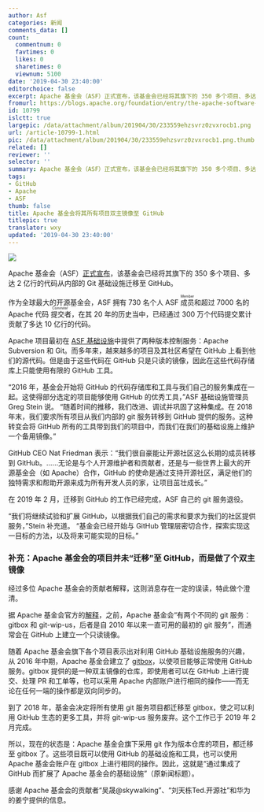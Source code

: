 ```yaml
---
author: Asf
categories: 新闻
comments_data: []
count:
  commentnum: 0
  favtimes: 0
  likes: 0
  sharetimes: 0
  viewnum: 5100
date: '2019-04-30 23:40:00'
editorchoice: false
excerpt: Apache 基金会（ASF）正式宣布，该基金会已经将其旗下的 350 多个项目、多达 2 亿行的代码迁移至 GitHub。
fromurl: https://blogs.apache.org/foundation/entry/the-apache-software-foundation-expands
id: 10799
islctt: true
largepic: /data/attachment/album/201904/30/233559ehzsvrz0zvxrocb1.png
url: /article-10799-1.html
pic: /data/attachment/album/201904/30/233559ehzsvrz0zvxrocb1.png.thumb.jpg
related: []
reviewer: ''
selector: ''
summary: Apache 基金会（ASF）正式宣布，该基金会已经将其旗下的 350 多个项目、多达 2 亿行的代码迁移至 GitHub。
tags:
- GitHub
- Apache
- ASF
thumb: false
title: Apache 基金会将其所有项目双主镜像至 GitHub
titlepic: true
translator: wxy
updated: '2019-04-30 23:40:00'
---
```


![](/data/attachment/album/201904/30/233559ehzsvrz0zvxrocb1.png)


Apache 基金会（ASF）[正式宣布](https://blogs.apache.org/foundation/entry/the-apache-software-foundation-expands)，该基金会已经将其旗下的 350 多个项目、多达 2 亿行的代码从内部的 Git 基础设施迁移至 GitHub。


作为全球最大的开源基金会，ASF 拥有 730 名个人 ASF <ruby> 成员 <rp>  （ </rp> <rt>  Member </rt> <rp>  ） </rp></ruby>和超过 7000 名的 Apache 代码<ruby> 提交者 <rp>  （ </rp> <rt>  Commiter </rt> <rp>  ） </rp></ruby>，在其 20 年的历史当中，已经通过 300 万个代码提交累计贡献了多达 10 亿行的代码。


Apache 项目最初在 [ASF 基础设施](https://www.apache.org/dev/infrastructure.html)中提供了两种版本控制服务：Apache Subversion 和 Git。而多年来，越来越多的项目及其社区希望在 GitHub 上看到他们的源代码。但是由于这些代码在 GitHub 只是只读的镜像，因此在这些代码存储库上只能使用有限的 GitHub 工具。


“2016 年，基金会开始将 GitHub 的代码存储库和工具与我们自己的服务集成在一起。这使得部分选定的项目能够使用 GitHub 的优秀工具，”ASF 基础设施管理员 Greg Stein 说。 “随着时间的推移，我们改进、调试并巩固了这种集成。在 2018 年末，我们要求所有项目从我们内部的 git 服务转移到 GitHub 提供的服务。这种转变会将 GitHub 所有的工具带到我们的项目中，而我们在我们的基础设施上维护一个备用镜像。”


GitHub CEO Nat Friedman 表示：“我们很自豪能让开源社区这么长期的成员转移到 GitHub。……无论是与个人开源维护者和贡献者，还是与一些世界上最大的开源基金会（如 Apache）合作，GitHub 的使命是通过支持开源社区，满足他们的独特需求和帮助开源来成为所有开发人员的家，让项目茁壮成长。”


在 2019 年 2 月，迁移到 GitHub 的工作已经完成，ASF 自己的 git 服务退役。


“我们将继续试验和扩展 GitHub，以根据我们自己的需求和要求为我们的社区提供服务，”Stein 补充道。 “基金会已经开始与 GitHub 管理层密切合作，探索实现这一目标的方法，以及将来可能实现的目标。”


### 补充：Apache 基金会的项目并未“迁移”至 GitHub，而是做了个双主镜像


经过多位 Apache 基金会的贡献者解释，这则消息存在一定的误读，特此做个澄清。


据 Apache 基金会官方的[解释](https://blogs.apache.org/infra/entry/apache-and-github-a-friendly)，之前，Apache 基金会“有两个不同的 git 服务：gitbox 和 git-wip-us，后者是自 2010 年以来一直可用的最初的 git 服务”，而通常会在 GitHub 上建立一个只读镜像。


随着 Apache 基金会旗下各个项目表示出对利用 GitHub 基础设施服务的兴趣，从 2016 年中期，Apache 基金会建立了 [gitbox](https://gitbox.apache.org/)，以使项目能够正常使用 GitHub 服务。gitbox 提供的是一种双主镜像的仓库，即使用者可以在 GitHub 上进行提交、处理 PR 和工单等，也可以采用 Apache 内部账户进行相同的操作——而无论在任何一端的操作都是双向同步的。


到了 2018 年，基金会决定将所有使用 git 服务项目都迁移至 gitbox，使之可以利用 GitHub 生态的更多工具，并将 git-wip-us 服务废弃。这个工作已于 2019 年 2 月完成。


所以，现在的状态是：Apache 基金会旗下采用 git 作为版本仓库的项目，都迁移至 gitbox 了。这些项目既可以使用 GitHub 的基础设施和工具，也可以使用 Apache 基金会账户在 gitbox 上进行相同的操作。因此，这就是“通过集成了 GitHub 而扩展了 Apache 基金会的基础设施”（原新闻标题）。


感谢 Apache 基金会的贡献者“吴晟@skywalking”、“刘天栋Ted.开源社”和华为的姜宁提供的信息。